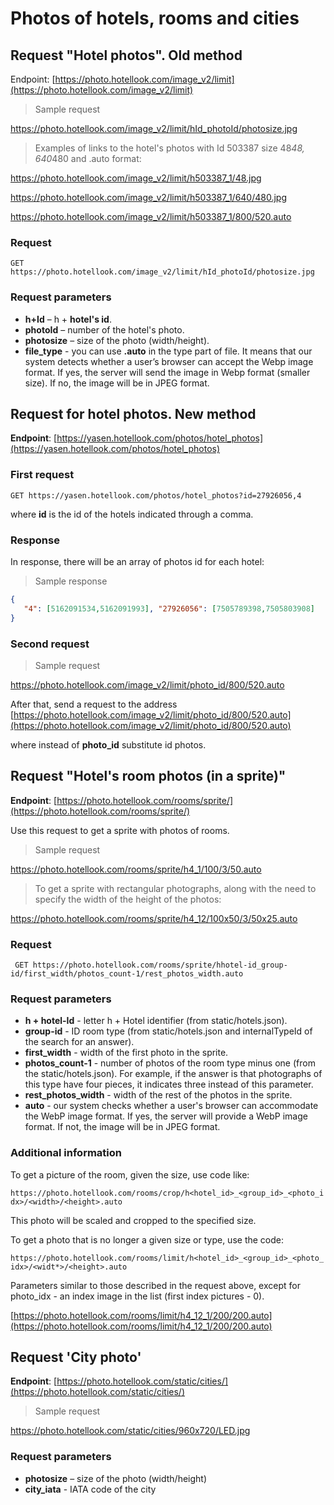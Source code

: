 # Photos of hotels, rooms and cities

## Request "Hotel photos". Old method

Endpoint: [https://photo.hotellook.com/image_v2/limit](https://photo.hotellook.com/image_v2/limit)

> Sample request

https://photo.hotellook.com/image_v2/limit/hId_photoId/photosize.jpg

> Examples of links to the hotel's photos with Id 503387 size 48*48, 640*480 and .auto format:

https://photo.hotellook.com/image_v2/limit/h503387_1/48.jpg

https://photo.hotellook.com/image_v2/limit/h503387_1/640/480.jpg

https://photo.hotellook.com/image_v2/limit/h503387_1/800/520.auto

### Request

`GET https://photo.hotellook.com/image_v2/limit/hId_photoId/photosize.jpg`

### Request parameters

* **h+Id** – h + **hotel's id**.
* **photoId** – number of the hotel's photo.
* **photosize** – size of the photo (width/height).
* **file_type** - you can use **.auto** in the type part of file. It means that our system detects whether a user’s browser can accept the Webp image format. If yes, the server will send the image in Webp format (smaller size). If no, the image will be in JPEG format.

## Request for hotel photos. New method

**Endpoint**: [https://yasen.hotellook.com/photos/hotel_photos](https://yasen.hotellook.com/photos/hotel_photos)

### First request

`GET https://yasen.hotellook.com/photos/hotel_photos?id=27926056,4`

where **id** is the id of the hotels indicated through a comma.

### Response

In response, there will be an array of photos id for each hotel:

> Sample response

```json
{
   "4": [5162091534,5162091993], "27926056": [7505789398,7505803908]
}
```

### Second request

> Sample request

https://photo.hotellook.com/image_v2/limit/photo_id/800/520.auto

After that, send a request to the address [https://photo.hotellook.com/image_v2/limit/photo_id/800/520.auto](https://photo.hotellook.com/image_v2/limit/photo_id/800/520.auto)

where instead of **photo_id** substitute id photos.

## Request "Hotel's room photos (in a sprite)"

**Endpoint**: [https://photo.hotellook.com/rooms/sprite/](https://photo.hotellook.com/rooms/sprite/)

Use this request to get a sprite with photos of rooms.

> Sample request

https://photo.hotellook.com/rooms/sprite/h4_1/100/3/50.auto

> To get a sprite with rectangular photographs, along with the need to specify the width of the height of the photos:

https://photo.hotellook.com/rooms/sprite/h4_12/100x50/3/50x25.auto

### Request

` GET https://photo.hotellook.com/rooms/sprite/hhotel-id_group-id/first_width/photos_count-1/rest_photos_width.auto`

### Request parameters

* **h + hotel-Id** - letter h + Hotel identifier (from static/hotels.json).
* **group-id** - ID room type (from static/hotels.json and internalTypeId of the search for an answer).
* **first_width** - width of the first photo in the sprite.
* **photos_count-1** - number of photos of the room type minus one (from the static/hotels.json). For example, if the answer is that photographs of this type have four pieces, it indicates three instead of this parameter.
* **rest_photos_width** - width of the rest of the photos in the sprite.
* **auto** - our system checks whether a user's browser can accommodate the WebP image format. If yes, the server will provide a WebP image format. If not, the image will be in JPEG format.

### Additional information

To get a picture of the room, given the size, use code like:

`https://photo.hotellook.com/rooms/crop/h<hotel_id>_<group_id>_<photo_idx>/<width>/<height>.auto`

This photo will be scaled and cropped to the specified size.

To get a photo that is no longer a given size or type, use the code:

`https://photo.hotellook.com/rooms/limit/h<hotel_id>_<group_id>_<photo_idx>/<widt*>/<height>.auto`

Parameters similar to those described in the request above, except for photo_idx - an index image in the list (first index pictures - 0).

[https://photo.hotellook.com/rooms/limit/h4_12_1/200/200.auto](https://photo.hotellook.com/rooms/limit/h4_12_1/200/200.auto)

## Request 'City photo'

**Endpoint**: [https://photo.hotellook.com/static/cities/](https://photo.hotellook.com/static/cities/)

> Sample request

https://photo.hotellook.com/static/cities/960x720/LED.jpg

### Request parameters

* **photosize** – size of the photo (width/height)
* **city_iata** - IATA code of the city
